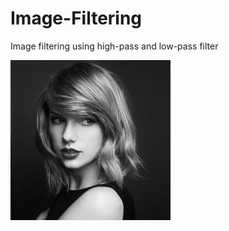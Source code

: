 # Image-Filtering
Image filtering using high-pass and low-pass filter


![Original Picture](proj1-task1.jpg)
